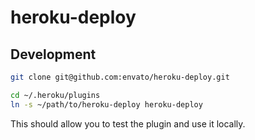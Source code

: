 # heroku-deploy

## Development

```bash
git clone git@github.com:envato/heroku-deploy.git

cd ~/.heroku/plugins
ln -s ~/path/to/heroku-deploy heroku-deploy
```

This should allow you to test the plugin and use it locally.
